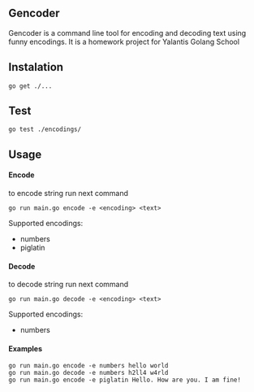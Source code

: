 ## Gencoder
Gencoder is a command line tool for encoding and decoding text using funny encodings. 
It is a homework project for Yalantis Golang School

## Instalation
```
go get ./...
```

## Test
```
go test ./encodings/
```

## Usage
#### Encode
to encode string run next command
```
go run main.go encode -e <encoding> <text>
```
Supported encodings:
 - numbers
 - piglatin
 
#### Decode
to decode string run next command
```
go run main.go decode -e <encoding> <text>
```
Supported encodings:
 - numbers
 
#### Examples
```
go run main.go encode -e numbers hello world
go run main.go decode -e numbers h2ll4 w4rld
go run main.go encode -e piglatin Hello. How are you. I am fine!
```